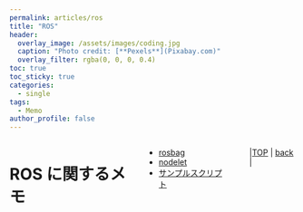 ```yaml
---
permalink: articles/ros
title: "ROS"
header:
  overlay_image: /assets/images/coding.jpg
  caption: "Photo credit: [**Pexels**](Pixabay.com)"
  overlay_filter: rgba(0, 0, 0, 0.4)
toc: true
toc_sticky: true
categories:
  - single
tags:
  - Memo
author_profile: false
---
```


<div class="row">

<div class="medium-12  columns" markdown="1">
  
# ROS に関するメモ  
* [rosbag](/articles/ros/rosbag)
* [nodelet](/articles/ros/nodelet)
* [サンプルスクリプト](/articles/ros/example)

---
  
|[TOP](/) | <a href="javascript:history.back()">back</a> |
